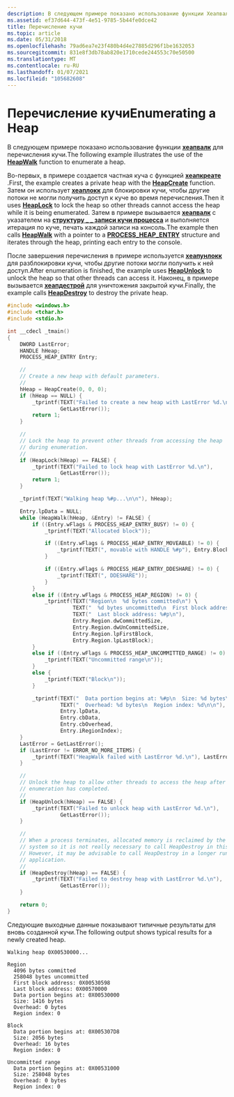 ```yaml
---
description: В следующем примере показано использование функции Хеапвалк для перечисления кучи.
ms.assetid: ef37d644-473f-4e51-9785-5b44fe0dce42
title: Перечисление кучи
ms.topic: article
ms.date: 05/31/2018
ms.openlocfilehash: 79ad6ea7e23f480b4d4e27885d296f1be1632053
ms.sourcegitcommit: 831e8f3db78ab820e1710cede244553c70e50500
ms.translationtype: MT
ms.contentlocale: ru-RU
ms.lasthandoff: 01/07/2021
ms.locfileid: "105682608"
---
```

# <a name="enumerating-a-heap"></a><span data-ttu-id="5e73b-103">Перечисление кучи</span><span class="sxs-lookup"><span data-stu-id="5e73b-103">Enumerating a Heap</span></span>

<span data-ttu-id="5e73b-104">В следующем примере показано использование функции [**хеапвалк**](/windows/desktop/api/HeapApi/nf-heapapi-heapwalk) для перечисления кучи.</span><span class="sxs-lookup"><span data-stu-id="5e73b-104">The following example illustrates the use of the [**HeapWalk**](/windows/desktop/api/HeapApi/nf-heapapi-heapwalk) function to enumerate a heap.</span></span>

<span data-ttu-id="5e73b-105">Во-первых, в примере создается частная куча с функцией [**хеапкреате**](/windows/desktop/api/HeapApi/nf-heapapi-heapcreate) .</span><span class="sxs-lookup"><span data-stu-id="5e73b-105">First, the example creates a private heap with the [**HeapCreate**](/windows/desktop/api/HeapApi/nf-heapapi-heapcreate) function.</span></span> <span data-ttu-id="5e73b-106">Затем он использует [**хеаплокк**](/windows/desktop/api/HeapApi/nf-heapapi-heaplock) для блокировки кучи, чтобы другие потоки не могли получить доступ к куче во время перечисления.</span><span class="sxs-lookup"><span data-stu-id="5e73b-106">Then it uses [**HeapLock**](/windows/desktop/api/HeapApi/nf-heapapi-heaplock) to lock the heap so other threads cannot access the heap while it is being enumerated.</span></span> <span data-ttu-id="5e73b-107">Затем в примере вызывается [**хеапвалк**](/windows/desktop/api/HeapApi/nf-heapapi-heapwalk) с указателем на [**структуру \_ \_ записи кучи процесса**](/windows/win32/api/minwinbase/ns-minwinbase-process_heap_entry) и выполняется итерация по куче, печать каждой записи на консоль.</span><span class="sxs-lookup"><span data-stu-id="5e73b-107">The example then calls [**HeapWalk**](/windows/desktop/api/HeapApi/nf-heapapi-heapwalk) with a pointer to a [**PROCESS\_HEAP\_ENTRY**](/windows/win32/api/minwinbase/ns-minwinbase-process_heap_entry) structure and iterates through the heap, printing each entry to the console.</span></span>

<span data-ttu-id="5e73b-108">После завершения перечисления в примере используется [**хеапунлокк**](/windows/desktop/api/HeapApi/nf-heapapi-heapunlock) для разблокировки кучи, чтобы другие потоки могли получить к ней доступ.</span><span class="sxs-lookup"><span data-stu-id="5e73b-108">After enumeration is finished, the example uses [**HeapUnlock**](/windows/desktop/api/HeapApi/nf-heapapi-heapunlock) to unlock the heap so that other threads can access it.</span></span> <span data-ttu-id="5e73b-109">Наконец, в примере вызывается [**хеапдестрой**](/windows/desktop/api/HeapApi/nf-heapapi-heapdestroy) для уничтожения закрытой кучи.</span><span class="sxs-lookup"><span data-stu-id="5e73b-109">Finally, the example calls [**HeapDestroy**](/windows/desktop/api/HeapApi/nf-heapapi-heapdestroy) to destroy the private heap.</span></span>


```C++
#include <windows.h>
#include <tchar.h>
#include <stdio.h>

int __cdecl _tmain()
{
    DWORD LastError;
    HANDLE hHeap;
    PROCESS_HEAP_ENTRY Entry;

    //
    // Create a new heap with default parameters.
    //
    hHeap = HeapCreate(0, 0, 0);
    if (hHeap == NULL) {
        _tprintf(TEXT("Failed to create a new heap with LastError %d.\n"),
                 GetLastError());
        return 1;
    }

    //
    // Lock the heap to prevent other threads from accessing the heap 
    // during enumeration.
    //
    if (HeapLock(hHeap) == FALSE) {
        _tprintf(TEXT("Failed to lock heap with LastError %d.\n"),
                 GetLastError());
        return 1;
    }

    _tprintf(TEXT("Walking heap %#p...\n\n"), hHeap);

    Entry.lpData = NULL;
    while (HeapWalk(hHeap, &Entry) != FALSE) {
        if ((Entry.wFlags & PROCESS_HEAP_ENTRY_BUSY) != 0) {
            _tprintf(TEXT("Allocated block"));

            if ((Entry.wFlags & PROCESS_HEAP_ENTRY_MOVEABLE) != 0) {
                _tprintf(TEXT(", movable with HANDLE %#p"), Entry.Block.hMem);
            }

            if ((Entry.wFlags & PROCESS_HEAP_ENTRY_DDESHARE) != 0) {
                _tprintf(TEXT(", DDESHARE"));
            }
        }
        else if ((Entry.wFlags & PROCESS_HEAP_REGION) != 0) {
            _tprintf(TEXT("Region\n  %d bytes committed\n") \
                     TEXT("  %d bytes uncommitted\n  First block address: %#p\n") \
                     TEXT("  Last block address: %#p\n"),
                     Entry.Region.dwCommittedSize,
                     Entry.Region.dwUnCommittedSize,
                     Entry.Region.lpFirstBlock,
                     Entry.Region.lpLastBlock);
        }
        else if ((Entry.wFlags & PROCESS_HEAP_UNCOMMITTED_RANGE) != 0) {
            _tprintf(TEXT("Uncommitted range\n"));
        }
        else {
            _tprintf(TEXT("Block\n"));
        }

        _tprintf(TEXT("  Data portion begins at: %#p\n  Size: %d bytes\n") \
                 TEXT("  Overhead: %d bytes\n  Region index: %d\n\n"),
                 Entry.lpData,
                 Entry.cbData,
                 Entry.cbOverhead,
                 Entry.iRegionIndex);
    }
    LastError = GetLastError();
    if (LastError != ERROR_NO_MORE_ITEMS) {
        _tprintf(TEXT("HeapWalk failed with LastError %d.\n"), LastError);
    }

    //
    // Unlock the heap to allow other threads to access the heap after 
    // enumeration has completed.
    //
    if (HeapUnlock(hHeap) == FALSE) {
        _tprintf(TEXT("Failed to unlock heap with LastError %d.\n"),
                 GetLastError());
    }

    //
    // When a process terminates, allocated memory is reclaimed by the operating
    // system so it is not really necessary to call HeapDestroy in this example.
    // However, it may be advisable to call HeapDestroy in a longer running
    // application.
    //
    if (HeapDestroy(hHeap) == FALSE) {
        _tprintf(TEXT("Failed to destroy heap with LastError %d.\n"),
                 GetLastError());
    }

    return 0;
}
```



<span data-ttu-id="5e73b-110">Следующие выходные данные показывают типичные результаты для вновь созданной кучи.</span><span class="sxs-lookup"><span data-stu-id="5e73b-110">The following output shows typical results for a newly created heap.</span></span>

``` syntax
Walking heap 0X00530000...

Region
  4096 bytes committed
  258048 bytes uncommitted
  First block address: 0X00530598
  Last block address: 0X00570000
  Data portion begins at: 0X00530000
  Size: 1416 bytes
  Overhead: 0 bytes
  Region index: 0

Block
  Data portion begins at: 0X005307D8
  Size: 2056 bytes
  Overhead: 16 bytes
  Region index: 0

Uncommitted range
  Data portion begins at: 0X00531000
  Size: 258048 bytes
  Overhead: 0 bytes
  Region index: 0
```

 

 
